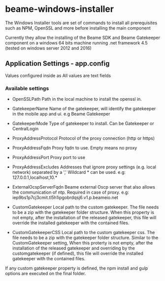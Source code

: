 # beame-windows-installer
The Windows Installer tools are set of commands to install all prerequisites such as NPM, OpenSSL and more before installing the main component

Currently they allow the installing of the Beame SDK and Beame Gatekeeper component on a windows 64 bits machine running .net framework 4.5 (tested on windows server 2012 and 2016)

## Application Settings - app.config

Values configured inside <appSettings> as <add key="OpenSSLPath" value="C:\OpenSSL-Win64"/>
All values are text fields

### Available settings
* OpenSSLPath
    Path in the local machine to install the openssl in.

* GatekeeperName
    Name of the gatekeeper, will identify the gatekeeper in the mobile app and ui. e.g Beame Gatekeeper
    
* GatekeeperMode
    Type of gatekeeper to install. Can be Gatekeeper  or  CentralLogin

* ProxyAddressProtocol
    Protocol of the proxy connection (http or https)
* ProxyAddressFqdn
    Proxy fqdn to use. Empty means no proxy
* ProxyAddressPort
    Proxy port to use
* ProxyAddressExcludes
    Addresses that ignore proxy settings (e.g. local network) separated by a ','
    Wildcard * can be used.
    e.g: 127.0.0.1,localhost,10.*
* ExternalOcspServerFqdn
    Beame external Oscp server that also allows the communication of ntp. Required in case of proxy.
    e.g: iep9bs1p7cj3cmit.tl5h1ipgobrdqsj6.v1.p.beameio.net
    
* CustomGatekeeper
    Local path to the custom gatekeeper. The file needs to be a zip with the gatekeeper folder structure.
    When this property is not empty, after the installation of the released gatekeeper, this file will override the installed gatekeeper with the contained files.
* CustomGatekeeperCSS
    Local path to the custom gatekeeper css. The file needs to be a zip with the gatekeeper folder structure.
    Similar to the CustomGatekeeper setting, When this proterty is not empty, after the installation of the released gatekeeper and overriding by the customgatekeeper (if defined),  this file will override the installed gatekeeper with the contained files.

If any custom gatekeeper property is defined, the npm install and gulp options are executed on the final folder.